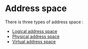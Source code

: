 # Address space

There is three types of address space :

- [Logical address space](Logical%20address%20space.md)
- [Physical address space](Physical%20address%20space.md)
- [Virtual address space](Virtual%20address%20space.md)